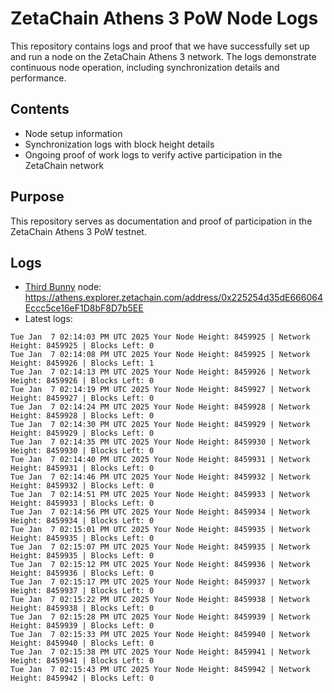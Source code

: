 # ZetaChain Athens 3 PoW Node Logs
This repository contains logs and proof that we have successfully set up and run a node on the ZetaChain Athens 3 network. The logs demonstrate continuous node operation, including synchronization details and performance.

## Contents
- Node setup information
- Synchronization logs with block height details
- Ongoing proof of work logs to verify active participation in the ZetaChain network

## Purpose
This repository serves as documentation and proof of participation in the ZetaChain Athens 3 PoW testnet.

## Logs

- [Third Bunny](https://thirdbunny.xyz/) node: https://athens.explorer.zetachain.com/address/0x225254d35dE666064Eccc5ce16eF1D8bF8D7b5EE
- Latest logs:
```
Tue Jan  7 02:14:03 PM UTC 2025 Your Node Height: 8459925 | Network Height: 8459925 | Blocks Left: 0
Tue Jan  7 02:14:08 PM UTC 2025 Your Node Height: 8459925 | Network Height: 8459926 | Blocks Left: 1
Tue Jan  7 02:14:13 PM UTC 2025 Your Node Height: 8459926 | Network Height: 8459926 | Blocks Left: 0
Tue Jan  7 02:14:19 PM UTC 2025 Your Node Height: 8459927 | Network Height: 8459927 | Blocks Left: 0
Tue Jan  7 02:14:24 PM UTC 2025 Your Node Height: 8459928 | Network Height: 8459928 | Blocks Left: 0
Tue Jan  7 02:14:30 PM UTC 2025 Your Node Height: 8459929 | Network Height: 8459929 | Blocks Left: 0
Tue Jan  7 02:14:35 PM UTC 2025 Your Node Height: 8459930 | Network Height: 8459930 | Blocks Left: 0
Tue Jan  7 02:14:40 PM UTC 2025 Your Node Height: 8459931 | Network Height: 8459931 | Blocks Left: 0
Tue Jan  7 02:14:46 PM UTC 2025 Your Node Height: 8459932 | Network Height: 8459932 | Blocks Left: 0
Tue Jan  7 02:14:51 PM UTC 2025 Your Node Height: 8459933 | Network Height: 8459933 | Blocks Left: 0
Tue Jan  7 02:14:56 PM UTC 2025 Your Node Height: 8459934 | Network Height: 8459934 | Blocks Left: 0
Tue Jan  7 02:15:01 PM UTC 2025 Your Node Height: 8459935 | Network Height: 8459935 | Blocks Left: 0
Tue Jan  7 02:15:07 PM UTC 2025 Your Node Height: 8459935 | Network Height: 8459935 | Blocks Left: 0
Tue Jan  7 02:15:12 PM UTC 2025 Your Node Height: 8459936 | Network Height: 8459936 | Blocks Left: 0
Tue Jan  7 02:15:17 PM UTC 2025 Your Node Height: 8459937 | Network Height: 8459937 | Blocks Left: 0
Tue Jan  7 02:15:22 PM UTC 2025 Your Node Height: 8459938 | Network Height: 8459938 | Blocks Left: 0
Tue Jan  7 02:15:28 PM UTC 2025 Your Node Height: 8459939 | Network Height: 8459939 | Blocks Left: 0
Tue Jan  7 02:15:33 PM UTC 2025 Your Node Height: 8459940 | Network Height: 8459940 | Blocks Left: 0
Tue Jan  7 02:15:38 PM UTC 2025 Your Node Height: 8459941 | Network Height: 8459941 | Blocks Left: 0
Tue Jan  7 02:15:43 PM UTC 2025 Your Node Height: 8459942 | Network Height: 8459942 | Blocks Left: 0
```
